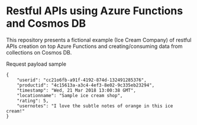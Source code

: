 # Restful APIs using Azure Functions and Cosmos DB
This repository presents a fictional example (Ice Cream Company) of restful APIs creation on top Azure Functions and creating/consuming data from collections on Cosmos DB.

Request payload sample

```
{
    "userid": "cc21o6fb-a91f-4192-874d-132491285376",
    "productid": "4c15613a-a3c4-4ef3-8e02-9c335eb23294",
    "timestamp": "Wed, 21 Mar 2018 13:00:38 GMT",
    "locationname": "Sample ice cream shop",
    "rating": 5,
    "usernotes": "I love the subtle notes of orange in this ice cream!"
}
```
